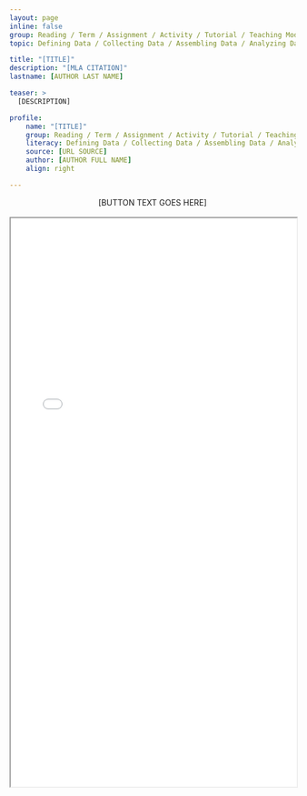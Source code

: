 ```yaml
---
layout: page
inline: false
group: Reading / Term / Assignment / Activity / Tutorial / Teaching Module / Dataset
topic: Defining Data / Collecting Data / Assembling Data / Analyzing Data / Preserving Data / Pulling Insights from Data / Making Claims with Data / Visualizing Data / Mapping with Data / Persuading with Data

title: "[TITLE]"
description: "[MLA CITATION]"
lastname: [AUTHOR LAST NAME]

teaser: >
  [DESCRIPTION]

profile:
    name: "[TITLE]"
    group: Reading / Term / Assignment / Activity / Tutorial / Teaching Module / Dataset
    literacy: Defining Data / Collecting Data / Assembling Data / Analyzing Data / Preserving Data / Pulling Insights from Data / Making Claims with Data / Visualizing Data / Mapping with Data / Persuading with Data
    source: [URL SOURCE]
    author: [AUTHOR FULL NAME]
    align: right

---
```


<link rel="stylesheet" href="https://cdn.jsdelivr.net/npm/@shoelace-style/shoelace@2.5.2/cdn/themes/light.css" />
<script type="module" src="https://cdn.jsdelivr.net/npm/@shoelace-style/shoelace@2.5.2/cdn/shoelace.js" ></script>

<div>
  <center>
  <sl-button-group label="Alignment">
  <sl-button href="https://markcarrigan.net/2016/09/12/the-history-of-data-as-rhetoric/">[BUTTON TEXT GOES HERE]</sl-button>
  </sl-button-group>
</center>
</div>

<br>

<iframe width="100%" height="1000" src="[SOURCE LINK GOES HERE]" allowfullscreen>iFrame HERE</iframe>
